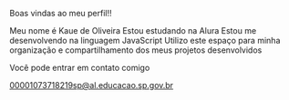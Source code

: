 Boas vindas ao meu perfil!!

Meu nome é Kaue de Oliveira
Estou estudando na Alura 
Estou me desenvolvendo na linguagem JavaScript
Utilizo este espaço para minha organização e compartilhamento dos meus projetos desenvolvidos

Você pode entrar em contato comigo 

00001073718219sp@al.educacao.sp.gov.br
